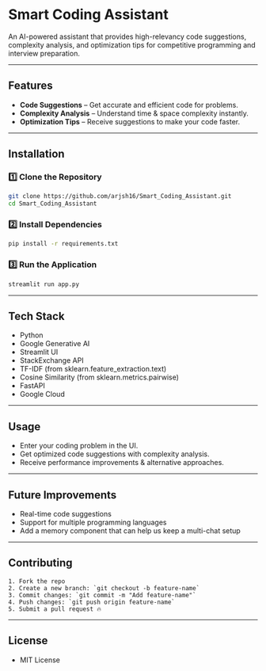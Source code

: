 
# Smart Coding Assistant

An AI-powered assistant that provides high-relevancy code suggestions, complexity analysis, and optimization tips for competitive programming and interview preparation.

---

## Features
- **Code Suggestions** – Get accurate and efficient code for problems.
- **Complexity Analysis** – Understand time & space complexity instantly.
- **Optimization Tips** – Receive suggestions to make your code faster.

---

## Installation
### 1️⃣ Clone the Repository
```bash
git clone https://github.com/arjsh16/Smart_Coding_Assistant.git
cd Smart_Coding_Assistant
```

### 2️⃣ Install Dependencies
```bash
pip install -r requirements.txt
```

### 3️⃣ Run the Application
```bash
streamlit run app.py
```

---

## Tech Stack
- Python
- Google Generative AI
- Streamlit UI 
- StackExchange API
- TF-IDF (from sklearn.feature_extraction.text)
- Cosine Similarity (from sklearn.metrics.pairwise)
- FastAPI
- Google Cloud
 
---

## Usage

- Enter your coding problem in the UI.
- Get optimized code suggestions with complexity analysis.
- Receive performance improvements & alternative approaches.

---

## Future Improvements
- Real-time code suggestions
- Support for multiple programming languages
- Add a memory component that can help us keep a multi-chat setup

---

## Contributing
```
1. Fork the repo
2. Create a new branch: `git checkout -b feature-name`
3. Commit changes: `git commit -m "Add feature-name"`
4. Push changes: `git push origin feature-name`
5. Submit a pull request 🔥
```
---

## License

- MIT License
